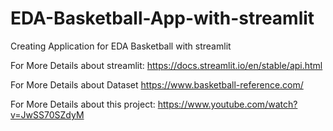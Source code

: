 # EDA-Basketball-App-with-streamlit
Creating Application for EDA Basketball with streamlit

For More Details about streamlit: https://docs.streamlit.io/en/stable/api.html

For More Details about Dataset https://www.basketball-reference.com/

For More Details about this project: https://www.youtube.com/watch?v=JwSS70SZdyM
